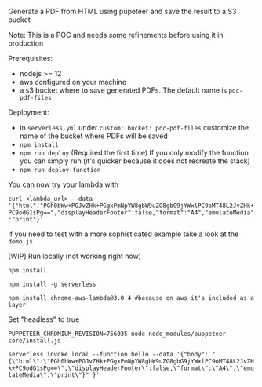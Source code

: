 Generate a PDF from HTML using pupeteer and save the result to a S3 bucket

Note: This is a POC and needs some refinements before using it in production


Prerequisites:
- nodejs >= 12
- aws configured on your machine
- a s3 bucket where to save generated PDFs. The default name is `poc-pdf-files `

Deployment:
- in `serverless.yml` under `custom: bucket: poc-pdf-files` customize the name of the bucket where PDFs will be saved 
- `npm install`
- `npm run deploy` (Required the first time)
If you only modify the function you can simply run (it's quicker because it does not recreate the stack)
- `npm run deploy-function`

You can now try your lambda with

`curl <lambda_url> --data '{"html":"PGh0bWw+PGJvZHk+PGgxPmNpYW8gbW9uZG8gbG9jYWxlPC9oMT48L2JvZHk+PC9odG1sPg==","displayHeaderFooter":false,"format":"A4","emulateMedia":"print"}'`

If you need to test with a more sophisticated example take a look at the `demo.js`



[WIP] Run locally (not working right now)


`npm install`

`npm install -g serverless`

`npm install chrome-aws-lambda@3.0.4 #because on aws it's included as a layer`

Set "headless" to true

`PUPPETEER_CHROMIUM_REVISION=756035 node node_modules/puppeteer-core/install.js`

`serverless invoke local --function hello --data '{"body": "{\"html\":\"PGh0bWw+PGJvZHk+PGgxPmNpYW8gbW9uZG8gbG9jYWxlPC9oMT48L2JvZHk+PC9odG1sPg==\",\"displayHeaderFooter\":false,\"format\":\"A4\",\"emulateMedia\":\"print\"}" }'`

